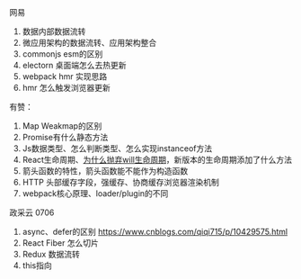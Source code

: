 网易

1. 数据内部数据流转
2. 微应用架构的数据流转、应用架构整合
3. commonjs esm的区别
4. electorn 桌面端怎么去热更新
5. webpack hmr 实现思路
6. hmr 怎么触发浏览器更新

有赞：

1. Map Weakmap的区别
2. Promise有什么静态方法
3. Js数据类型、怎么判断类型、怎么实现instanceof方法
4. React生命周期、[为什么抛弃will生命周期](https://www.html.cn/qa/react/14367.html)，新版本的生命周期添加了什么方法
5. 箭头函数的特性，箭头函数能不能作为构造函数
6. HTTP 头部缓存字段，强缓存、协商缓存浏览器渲染机制
7. webpack核心原理、loader/plugin的不同


政采云
0706

1. async、defer的区别 https://www.cnblogs.com/qiqi715/p/10429575.html
2. React Fiber 怎么切片
3. Redux 数据流转
4. this指向
